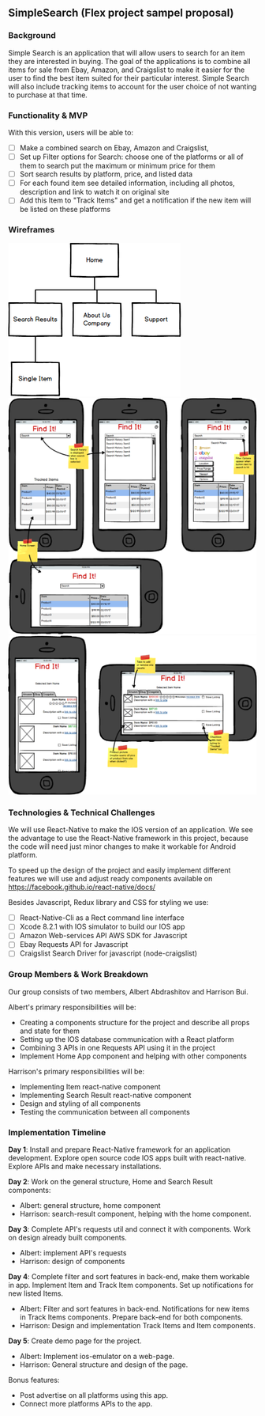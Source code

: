 ## SimpleSearch (Flex project sampel proposal)

### Background

Simple Search is an application that will allow users to search for an item they are interested in buying.  The goal of the applications is to combine all items for sale from Ebay, Amazon, and Craigslist to make it easier for the user to find the best item suited for their particular interest.  Simple Search will also include tracking items to account for the user choice of not wanting to purchase at that time.

### Functionality & MVP

With this version, users will be able to:

- [ ] Make a combined search on Ebay, Amazon and Craigslist,
- [ ] Set up Filter options for Search:
          choose one of the platforms or all of them to search
          put the maximum or minimum price for them
- [ ] Sort search results by platform, price, and listed data
- [ ] For each found item see detailed information, including all photos,
        description and link to watch it on original site
- [ ] Add this Item to "Track Items" and get a notification if the new item will be listed on these platforms

### Wireframes

![wireframes](https://raw.githubusercontent.com/Albert2522/SimpleSearch/master/wireframes/Tree%20Structure.png)
![wireframes](https://raw.githubusercontent.com/Albert2522/SimpleSearch/master/wireframes/Simple%20Main%20Screen.png)
![wireframes](https://raw.githubusercontent.com/Albert2522/SimpleSearch/master/wireframes/Single%20Item%20Screen.png)

### Technologies & Technical Challenges

We will use React-Native to make the IOS version of an application. We see the advantage to use the React-Native framework
in this project, because the code will need just minor changes to make it workable for Android platform.

To speed up the design of the project and easily implement different features we will use and adjust ready components available on
https://facebook.github.io/react-native/docs/

Besides Javascript, Redux library and CSS for styling we use:

- [ ] React-Native-Cli as a Rect command line interface
- [ ] Xcode 8.2.1 with IOS simulator to build our IOS app
- [ ] Amazon Web-services API AWS SDK for Javascript
- [ ] Ebay Requests API for Javascript
- [ ] Craigslist Search Driver for javascript (node-craigslist)

### Group Members & Work Breakdown

Our group consists of two members, Albert Abdrashitov and Harrison Bui.

Albert's primary responsibilities will be:

- Creating a components structure for the project and describe all props and state for them
- Setting up the IOS database communication with a React platform
- Combining 3 APIs in one Requests API using it in the project
- Implement Home App component and helping with other components

Harrison's primary responsibilities will be:

- Implementing  Item react-native component
- Implementing  Search Result react-native component
- Design and styling of all components
- Testing the communication between all components

### Implementation Timeline

**Day 1**: Install and prepare React-Native framework for an application development. Explore open source code IOS apps built with react-native.
Explore APIs and make necessary installations.


**Day 2**: Work on the general structure, Home and Search Result components:
- Albert: general structure, home component
- Harrison: search-result component, helping with the home component.

**Day 3**: Complete API's requests util and connect it with components. Work on design already built components.
- Albert: implement API's requests
- Harrison: design of components

**Day 4**: Complete filter and sort features in back-end, make them workable in app. Implement Item and Track Item components.
 Set up notifications for new listed Items.

- Albert: Filter and sort features in back-end. Notifications for new items in Track Items components. Prepare back-end for both components.
- Harrison: Design and implementation Track Items and Item components.

**Day 5**: Create demo page for the project.
- Albert: Implement ios-emulator on a web-page.
- Harrison: General structure and design of the page.


Bonus features:
- Post advertise on all platforms using this app.
- Connect more platforms APIs to the app.
